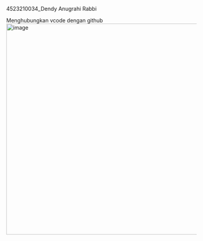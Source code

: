 4523210034_Dendy Anugrahi Rabbi

Menghubungkan vcode dengan github
<img width="632" height="559" alt="image" src="https://github.com/user-attachments/assets/8b0e6956-a9e8-4e62-9fb5-9e9446d7770d" />


